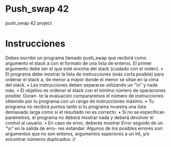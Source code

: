# Push_swap 42
push_swap 42 project
# Instrucciones
Debes escribir un programa llamado push_swap que recibirá como argumento el stack a con el formato de una lista de enteros. El primer argumento debe ser el que esté encima del stack (cuidado con el orden).
• El programa debe mostrar la lista de instrucciones (más corta posible) para ordenar el stack a, de menor a mayor donde el menor se sitúe en la cima del stack.
• Las instrucciones deben separarse utilizando un “\n” y nada más.
• El objetivo es ordenar el stack con el mínimo número de operaciones posible. Duran- te la evaluación compararemos el número de instrucciones obtenido por tu programa con un rango de instrucciones máximo.
• Tu programa no recibirá puntos tanto si tu programa muestra una lista demasiado larga como si el resultado no es correcto.
• Si no se especifican parámetros, el programa no deberá mostrar nada y deberá devolver el control al usuario.
• En caso de error, deberás mostrar Error seguido de un “\n” en la salida de erro- res estándar. Algunos de los posibles errores son: argumentos que no son enteros, argumentos superiores a un int, y/o encontrar números duplicados.
//